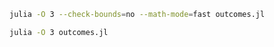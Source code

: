```bash
julia -O 3 --check-bounds=no --math-mode=fast outcomes.jl
```

```bash
julia -O 3 outcomes.jl
```
